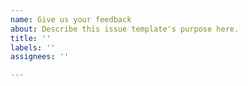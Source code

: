 ```yaml
---
name: Give us your feedback
about: Describe this issue template's purpose here.
title: ''
labels: ''
assignees: ''

---
```




